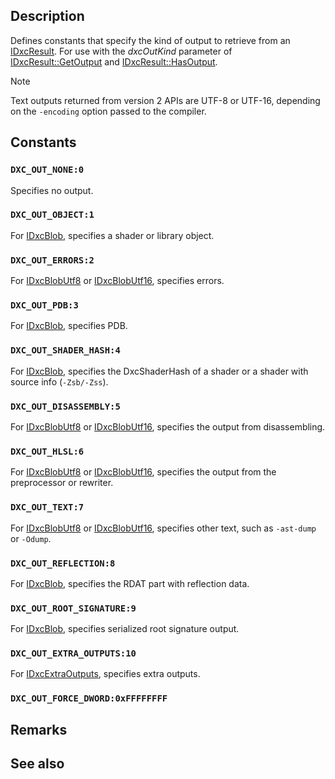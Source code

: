 ## Description

Defines constants that specify the kind of output to retrieve from an [IDxcResult](https://learn.microsoft.com/windows/win32/api/dxcapi/ns-dxcapi-idxcresult). For use with the *dxcOutKind* parameter of [IDxcResult::GetOutput](https://learn.microsoft.com/windows/win32/api/dxcapi/nf-dxcapi-idxcresult-getoutput) and [IDxcResult::HasOutput](https://learn.microsoft.com/windows/win32/api/dxcapi/nf-dxcapi-idxcresult-hasoutput).

> [!NOTE]
> Text outputs returned from version 2 APIs are UTF-8 or UTF-16, depending on the `-encoding` option passed to the compiler.

## Constants

### `DXC_OUT_NONE:0`

Specifies no output.

### `DXC_OUT_OBJECT:1`

For [IDxcBlob](https://learn.microsoft.com/windows/win32/api/dxcapi/ns-dxcapi-idxcblob), specifies a shader or library object.

### `DXC_OUT_ERRORS:2`

For [IDxcBlobUtf8](https://learn.microsoft.com/windows/win32/api/dxcapi/ns-dxcapi-idxcblobutf8) or [IDxcBlobUtf16](https://learn.microsoft.com/windows/win32/api/dxcapi/ns-dxcapi-idxcblobutf16), specifies errors.

### `DXC_OUT_PDB:3`

For [IDxcBlob](https://learn.microsoft.com/windows/win32/api/dxcapi/ns-dxcapi-idxcblob), specifies PDB.

### `DXC_OUT_SHADER_HASH:4`

For [IDxcBlob](https://learn.microsoft.com/windows/win32/api/dxcapi/ns-dxcapi-idxcblob), specifies the DxcShaderHash of a shader or a shader with source info (`-Zsb/-Zss`).

### `DXC_OUT_DISASSEMBLY:5`

For [IDxcBlobUtf8](https://learn.microsoft.com/windows/win32/api/dxcapi/ns-dxcapi-idxcblobutf8) or [IDxcBlobUtf16](https://learn.microsoft.com/windows/win32/api/dxcapi/ns-dxcapi-idxcblobutf16), specifies the output from disassembling.

### `DXC_OUT_HLSL:6`

For [IDxcBlobUtf8](https://learn.microsoft.com/windows/win32/api/dxcapi/ns-dxcapi-idxcblobutf8) or [IDxcBlobUtf16](https://learn.microsoft.com/windows/win32/api/dxcapi/ns-dxcapi-idxcblobutf16), specifies the output from the preprocessor or rewriter.

### `DXC_OUT_TEXT:7`

For [IDxcBlobUtf8](https://learn.microsoft.com/windows/win32/api/dxcapi/ns-dxcapi-idxcblobutf8) or [IDxcBlobUtf16](https://learn.microsoft.com/windows/win32/api/dxcapi/ns-dxcapi-idxcblobutf16), specifies other text, such as `-ast-dump` or `-Odump`.

### `DXC_OUT_REFLECTION:8`

For [IDxcBlob](https://learn.microsoft.com/windows/win32/api/dxcapi/ns-dxcapi-idxcblob), specifies the RDAT part with reflection data.

### `DXC_OUT_ROOT_SIGNATURE:9`

For [IDxcBlob](https://learn.microsoft.com/windows/win32/api/dxcapi/ns-dxcapi-idxcblob), specifies serialized root signature output.

### `DXC_OUT_EXTRA_OUTPUTS:10`

For [IDxcExtraOutputs](https://learn.microsoft.com/windows/win32/api/dxcapi/ns-dxcapi-idxcextraoutputs), specifies extra outputs.

### `DXC_OUT_FORCE_DWORD:0xFFFFFFFF`

## Remarks

## See also